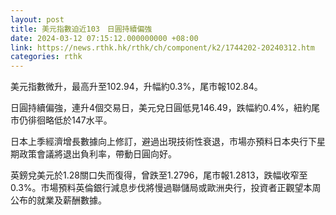 ```yaml
---
layout: post
title: 美元指數迫近103　日圓持續偏強
date: 2024-03-12 07:15:12.000000000 +08:00
link: https://news.rthk.hk/rthk/ch/component/k2/1744202-20240312.htm
categories: rthk
---
```


美元指數微升，最高升至102.94，升幅約0.3%，尾市報102.84。

日圓持續偏強，連升4個交易日，美元兌日圓低見146.49，跌幅約0.4%，紐約尾市仍徘徊略低於147水平。

日本上季經濟增長數據向上修訂，避過出現技術性衰退，市場亦預料日本央行下星期政策會議將退出負利率，帶動日圓向好。

英鎊兌美元於1.28關口失而復得，曾跌至1.2796，尾市報1.2813，跌幅收窄至0.3%。市場預料英倫銀行減息步伐將慢過聯儲局或歐洲央行，投資者正觀望本周公布的就業及薪酬數據。
